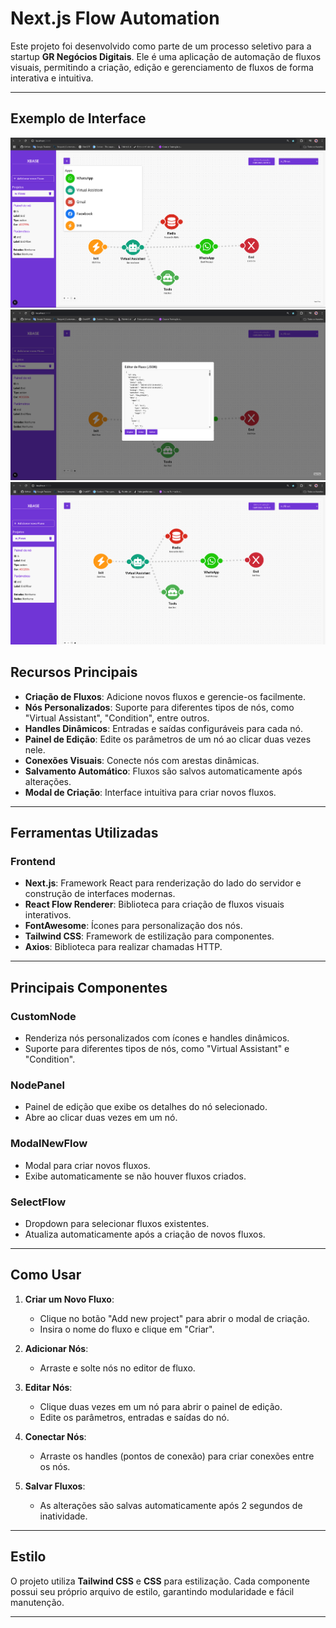 # **Next.js Flow Automation**

Este projeto foi desenvolvido como parte de um processo seletivo para a startup **GR Negócios Digitais**. Ele é uma aplicação de automação de fluxos visuais, permitindo a criação, edição e gerenciamento de fluxos de forma interativa e intuitiva.

---

## Exemplo de Interface

![Interface](/images/printFlows.png)
![Interface](/images/printFlows2.png)
![Interface](/images/printFlows3.png)


## **Recursos Principais**

- **Criação de Fluxos**: Adicione novos fluxos e gerencie-os facilmente.
- **Nós Personalizados**: Suporte para diferentes tipos de nós, como "Virtual Assistant", "Condition", entre outros.
- **Handles Dinâmicos**: Entradas e saídas configuráveis para cada nó.
- **Painel de Edição**: Edite os parâmetros de um nó ao clicar duas vezes nele.
- **Conexões Visuais**: Conecte nós com arestas dinâmicas.
- **Salvamento Automático**: Fluxos são salvos automaticamente após alterações.
- **Modal de Criação**: Interface intuitiva para criar novos fluxos.

---

## **Ferramentas Utilizadas**

### **Frontend**
- **Next.js**: Framework React para renderização do lado do servidor e construção de interfaces modernas.
- **React Flow Renderer**: Biblioteca para criação de fluxos visuais interativos.
- **FontAwesome**: Ícones para personalização dos nós.
- **Tailwind CSS**: Framework de estilização para componentes.
- **Axios**: Biblioteca para realizar chamadas HTTP.

---

## **Principais Componentes**

### **CustomNode**
- Renderiza nós personalizados com ícones e handles dinâmicos.
- Suporte para diferentes tipos de nós, como "Virtual Assistant" e "Condition".

### **NodePanel**
- Painel de edição que exibe os detalhes do nó selecionado.
- Abre ao clicar duas vezes em um nó.

### **ModalNewFlow**
- Modal para criar novos fluxos.
- Exibe automaticamente se não houver fluxos criados.

### **SelectFlow**
- Dropdown para selecionar fluxos existentes.
- Atualiza automaticamente após a criação de novos fluxos.

---

## **Como Usar**

1. **Criar um Novo Fluxo**:
   - Clique no botão "Add new project" para abrir o modal de criação.
   - Insira o nome do fluxo e clique em "Criar".

2. **Adicionar Nós**:
   - Arraste e solte nós no editor de fluxo.

3. **Editar Nós**:
   - Clique duas vezes em um nó para abrir o painel de edição.
   - Edite os parâmetros, entradas e saídas do nó.

4. **Conectar Nós**:
   - Arraste os handles (pontos de conexão) para criar conexões entre os nós.

5. **Salvar Fluxos**:
   - As alterações são salvas automaticamente após 2 segundos de inatividade.

---

## **Estilo**

O projeto utiliza **Tailwind CSS** e **CSS** para estilização. Cada componente possui seu próprio arquivo de estilo, garantindo modularidade e fácil manutenção.

---


